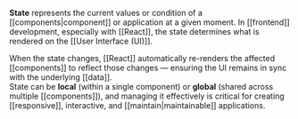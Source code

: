 **State** represents the current values or condition of a [[components|component]]
or application at a given moment. In [[frontend]] development, especially with [[React]], the state determines what is rendered on the [[User Interface (UI)]].

When the state changes, [[React]] automatically re-renders the affected [[components]] to reflect those changes — ensuring the UI remains in sync with the underlying [[data]].  
State can be **local** (within a single component) or **global** (shared across multiple [[components]]), and managing it effectively is critical for creating [[responsive]], interactive, and [[maintain|maintainable]] applications.